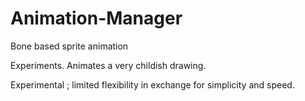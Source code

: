 Animation-Manager
=================

Bone based sprite animation 

Experiments. Animates a very childish drawing.

Experimental ; limited flexibility in exchange for simplicity and speed.
